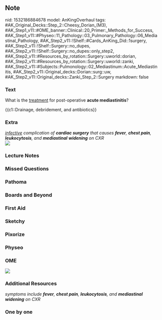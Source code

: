 ## Note
nid: 1532186884678
model: AnKingOverhaul
tags: #AK_Original_Decks::Step_2::Cheesy_Dorian_(M3), #AK_Step1_v11::#OME_banner::Clinical::20_Primer:_Methods_for_Success, #AK_Step1_v11::#Physeo::11_Pathology::03_Pulmonary_Pathology::06_Mediastinal_Pathology, #AK_Step2_v11::!Shelf::#Cards_AnKing_Did::1surgery, #AK_Step2_v11::!Shelf::Surgery::no_dupes, #AK_Step2_v11::!Shelf::Surgery::no_dupes::only_step2, #AK_Step2_v11::#Resources_by_rotation::Surgery::uworld::dorian, #AK_Step2_v11::#Resources_by_rotation::Surgery::uworld::zanki, #AK_Step2_v11::#Subjects::Pulmonology::02_Mediastinum::Acute_Mediastinitis, #AK_Step2_v11::Original_decks::Dorian::surg::uw, #AK_Step2_v11::Original_decks::Zanki_Step_2::Surgery
markdown: false

### Text
What is the <u>treatment</u> for post-operative <b>acute
mediastinitis</b>?
<div>
  {{c1::Drainage, debridement, and antibiotics}}
</div>

### Extra
<div>
  <i><u>infective</u></i> <i>complication of</i> <b style=
  "font-style: italic;">cardiac surgery</b> <i>that causes</i>
  <b style="font-style: italic;">fever</b><i>,</i> <b style=
  "font-style: italic;">chest pain</b><i>,</i> <b style=
  "font-style: italic;">leukocytosis</b><i>, and</i> <b style=
  "font-style: italic;">mediastinal</b> <b style=
  "font-style: italic;">widening</b> <i>on CXR</i>
</div>
<div>
  <i><img src="Screen-Shot-2016-09-25-at-10.34.01-PM-1.png"></i>
</div>

### Lecture Notes


### Missed Questions


### Pathoma


### Boards and Beyond


### First Aid


### Sketchy


### Pixorize


### Physeo


### OME
<div class="ome-widget">
  <a href="https://onlinemeded.org/spa/surgery?ref=anki"><img src=
  "_OME_AnkiFlashcards_Topic_1.png"></a>
</div>

### Additional Resources
<i>symptoms include <b>fever</b>, <b>chest pain</b>,
<b>leukocytosis</b>, and <b>mediastinal</b> <b>widening</b> on
CXR</i>

### One by one

